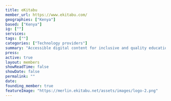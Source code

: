 ```yaml
---
title: eKitabu
member_url: https://www.ekitabu.com/
geographies: ["Kenya"]
based: ["Kenya"]
ig: [""] 
services: 
tags: [""]
categories: ["Technology providers"]
summary: "Accessible digital content for inclusive and quality education"
press:
active: true
layout: members
showReadTime: false
showDate: false
permalink: ""
date: 
founding_member: true
featureImage: "https://merlin.ekitabu.net/assets/images/logo-2.png"
---
```

